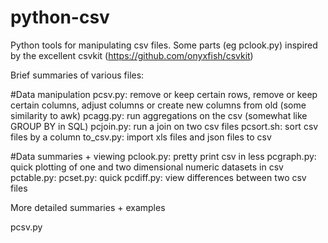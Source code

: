 # python-csv
Python tools for manipulating csv files. Some parts (eg pclook.py) inspired by the excellent csvkit (https://github.com/onyxfish/csvkit)

Brief summaries of various files:

#Data manipulation
pcsv.py: remove or keep certain rows, remove or keep certain columns, adjust columns or create new columns from old (some similarity to awk)
pcagg.py: run aggregations on the csv (somewhat like GROUP BY in SQL) 
pcjoin.py: run a join on two csv files
pcsort.sh: sort csv files by a column
to_csv.py: import xls files and json files to csv


#Data summaries + viewing
pclook.py: pretty print csv in less
pcgraph.py: quick plotting of one and two dimensional numeric datasets in csv
pctable.py: 
pcset.py: quick 
pcdiff.py: view differences between two csv files




More detailed summaries + examples

pcsv.py 